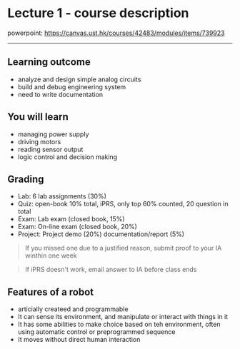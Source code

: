 # Lecture 1 - course description

powerpoint: https://canvas.ust.hk/courses/42483/modules/items/739923

---

## Learning outcome
- analyze and design simple analog circuits
- build and debug engineering system
- need to write documentation


## You will learn
- managing power supply 
- driving motors
- reading sensor output
- logic control and decision making 

## Grading
- Lab: 6 lab assignments (30%)
- Quiz: open-book 10% total, iPRS, only top 60% counted, 20 question in total 
- Exam: Lab exam (closed book, 15%)
- Exam: On-line exam (closed book, 20%)
- Project: Project demo (20%) documentation/report (5%)

> If you missed one due to a justified reason, submit proof to your IA winthin one week

> If iPRS doesn't work, email answer to IA before class ends

## Features of a robot
- articially createed and programmable 
- It can sense its environment, and manipulate or interact with things in it 
- It has some abilities to make choice based on teh environment, often using automatic control or preprogrammed sequence
- It moves without direct human interaction
